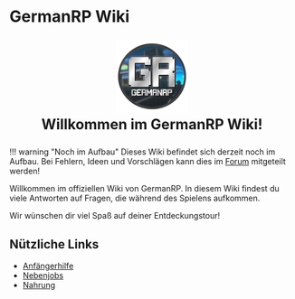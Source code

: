 # GermanRP Wiki
<p align="center" style="font-size: 25px;">                                                      
<img src="assets/theme/images/icon.png"/>
<br>
<b> Willkommen im GermanRP Wiki!</b>
</p>


!!! warning "Noch im Aufbau"
    Dieses Wiki befindet sich derzeit noch im Aufbau. Bei Fehlern, Ideen und Vorschlägen kann dies im [Forum](https://germanrp.eu/forum/index.php?board/200-wiki-team/) mitgeteilt werden!

Willkommen im offiziellen Wiki von GermanRP. In diesem Wiki findest du viele Antworten auf Fragen,
die während des Spielens aufkommen.

Wir wünschen dir viel Spaß auf deiner Entdeckungstour!

## Nützliche Links

* [Anfängerhilfe](https://wiki.germanrp.eu/pages/help/anfängerhilfe/)
* [Nebenjobs](https://wiki.germanrp.eu/nebenjobs/nebenjobs/)
* [Nahrung](https://wiki.germanrp.eu/allgemein/essen/)





